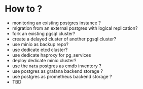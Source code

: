 # How to ?

- monitoring an existing postgres instance ?
- migration from an external postgres with logical replication?
- fork an existing pgsql cluster?
- create a delayed cluster of another pgsql cluster?
- use minio as backup repo?
- use dedicate etcd cluster?
- use dedicate haproxy for pg_services 
- deploy dedicate minio cluster?
- use the `meta` postgres as cmdb inventory ?
- use postgres as grafana backend storage ?
- use postgres as prometheus backend storage ?
- TBD